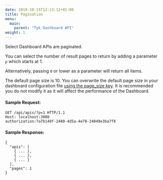 ```yaml
---
date: 2019-10-15T12:13:12+01:00
title: Pagination
menu:
  main:
    parent: "Tyk Dashboard API"
weight: 1
---
```


Select Dashboard APIs are paginated.  

You can select the number of result pages to return by adding a parameter `p` which starts at 1.

Alternatively, passing `0` or lower as a parameter will return all items.

The default page size is 10. You can overwrite the default page size in your dashboard configuration file [using the page_size key](https://tyk.io/docs/configure/tyk-dashboard-configuration-options/#environment-variables). It is recommended you do not modify it as it will affect the performance of the Dashboard.

#### Sample Request:

```{.copyWrapper}
GET /api/apis/?p=1 HTTP/1.1
Host: localhost:3000
authorization:7a7b140f-2480-4d5a-4e78-24049e3ba7f8
```

#### Sample Response:

```
{
  "apis": [
    { ... },
    { ... },
    { ... }
  ],
  "pages": 1
}
```
